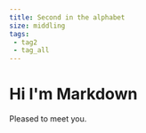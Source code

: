 ```yaml
---
title: Second in the alphabet
size: middling
tags:
 - tag2
 - tag_all
---
```


# Hi I'm Markdown

Pleased to meet you.
